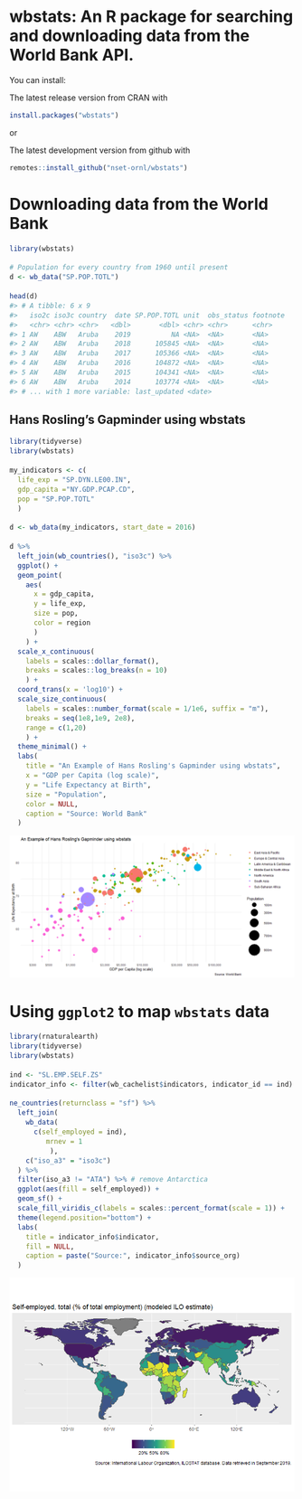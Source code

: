 <!-- README.md is generated from README.Rmd. Please edit that file -->

wbstats: An R package for searching and downloading data from the World Bank API.
=================================================================================

You can install:

The latest release version from CRAN with

``` r
install.packages("wbstats")
```

or

The latest development version from github with

``` r
remotes::install_github("nset-ornl/wbstats")
```

Downloading data from the World Bank
====================================

``` r
library(wbstats)

# Population for every country from 1960 until present
d <- wb_data("SP.POP.TOTL")
    
head(d)
#> # A tibble: 6 x 9
#>   iso2c iso3c country  date SP.POP.TOTL unit  obs_status footnote
#>   <chr> <chr> <chr>   <dbl>       <dbl> <chr> <chr>      <chr>   
#> 1 AW    ABW   Aruba    2019          NA <NA>  <NA>       <NA>    
#> 2 AW    ABW   Aruba    2018      105845 <NA>  <NA>       <NA>    
#> 3 AW    ABW   Aruba    2017      105366 <NA>  <NA>       <NA>    
#> 4 AW    ABW   Aruba    2016      104872 <NA>  <NA>       <NA>    
#> 5 AW    ABW   Aruba    2015      104341 <NA>  <NA>       <NA>    
#> 6 AW    ABW   Aruba    2014      103774 <NA>  <NA>       <NA>    
#> # ... with 1 more variable: last_updated <date>
```

Hans Rosling’s Gapminder using wbstats
--------------------------------------

``` r
library(tidyverse)
library(wbstats)

my_indicators <- c(
  life_exp = "SP.DYN.LE00.IN", 
  gdp_capita ="NY.GDP.PCAP.CD", 
  pop = "SP.POP.TOTL"
  )

d <- wb_data(my_indicators, start_date = 2016)

d %>%
  left_join(wb_countries(), "iso3c") %>%
  ggplot() +
  geom_point(
    aes(
      x = gdp_capita, 
      y = life_exp, 
      size = pop, 
      color = region
      )
    ) +
  scale_x_continuous(
    labels = scales::dollar_format(),
    breaks = scales::log_breaks(n = 10)
    ) +
  coord_trans(x = 'log10') +
  scale_size_continuous(
    labels = scales::number_format(scale = 1/1e6, suffix = "m"),
    breaks = seq(1e8,1e9, 2e8),
    range = c(1,20)
    ) +
  theme_minimal() +
  labs(
    title = "An Example of Hans Rosling's Gapminder using wbstats",
    x = "GDP per Capita (log scale)",
    y = "Life Expectancy at Birth",
    size = "Population",
    color = NULL,
    caption = "Source: World Bank"
  ) 
```

![](README-readme-chart-1.png)

Using `ggplot2` to map `wbstats` data
=====================================

``` r
library(rnaturalearth)
library(tidyverse)
library(wbstats)

ind <- "SL.EMP.SELF.ZS"
indicator_info <- filter(wb_cachelist$indicators, indicator_id == ind)

ne_countries(returnclass = "sf") %>%
  left_join(
    wb_data(
      c(self_employed = ind), 
         mrnev = 1
          ),
    c("iso_a3" = "iso3c")
  ) %>%
  filter(iso_a3 != "ATA") %>% # remove Antarctica
  ggplot(aes(fill = self_employed)) +
  geom_sf() +
  scale_fill_viridis_c(labels = scales::percent_format(scale = 1)) +
  theme(legend.position="bottom") +
  labs(
    title = indicator_info$indicator,
    fill = NULL,
    caption = paste("Source:", indicator_info$source_org) 
  )
```

<img src="README-ggplot2-1.png" style="display: block; margin: auto;" />

